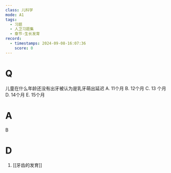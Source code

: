 ```yaml
---
class: 儿科学
mode: A1
tags:
  - 习题
  - 人卫习题集
  - 章节-生长发育
record:
  - timestamps: 2024-09-08-16:07:36
    score: 0
---
```


# Q
儿童在什么年龄还没有出牙被认为是乳牙萌出延迟
A. 11个月 B. 12个月 C. 13 个月
D. 14个月 E. 15个月
# A
B
# D
1. [[牙齿的发育]]